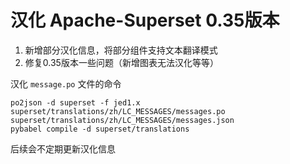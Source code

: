 # 汉化 Apache-Superset 0.35版本

1. 新增部分汉化信息，将部分组件支持文本翻译模式
2. 修复0.35版本一些问题（新增图表无法汉化等等）

汉化 `message.po` 文件的命令
```
po2json -d superset -f jed1.x superset/translations/zh/LC_MESSAGES/messages.po superset/translations/zh/LC_MESSAGES/messages.json
pybabel compile -d superset/translations
```

后续会不定期更新汉化信息
